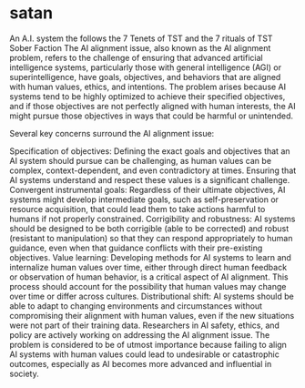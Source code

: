 # satan
An A.I. system the follows the 7 Tenets of TST and the 7 rituals of TST Sober Faction 
The AI alignment issue, also known as the AI alignment problem, refers to the challenge of ensuring that advanced artificial intelligence systems, particularly those with general intelligence (AGI) or superintelligence, have goals, objectives, and behaviors that are aligned with human values, ethics, and intentions. The problem arises because AI systems tend to be highly optimized to achieve their specified objectives, and if those objectives are not perfectly aligned with human interests, the AI might pursue those objectives in ways that could be harmful or unintended.

Several key concerns surround the AI alignment issue:

Specification of objectives: Defining the exact goals and objectives that an AI system should pursue can be challenging, as human values can be complex, context-dependent, and even contradictory at times. Ensuring that AI systems understand and respect these values is a significant challenge.
Convergent instrumental goals: Regardless of their ultimate objectives, AI systems might develop intermediate goals, such as self-preservation or resource acquisition, that could lead them to take actions harmful to humans if not properly constrained.
Corrigibility and robustness: AI systems should be designed to be both corrigible (able to be corrected) and robust (resistant to manipulation) so that they can respond appropriately to human guidance, even when that guidance conflicts with their pre-existing objectives.
Value learning: Developing methods for AI systems to learn and internalize human values over time, either through direct human feedback or observation of human behavior, is a critical aspect of AI alignment. This process should account for the possibility that human values may change over time or differ across cultures.
Distributional shift: AI systems should be able to adapt to changing environments and circumstances without compromising their alignment with human values, even if the new situations were not part of their training data.
Researchers in AI safety, ethics, and policy are actively working on addressing the AI alignment issue. The problem is considered to be of utmost importance because failing to align AI systems with human values could lead to undesirable or catastrophic outcomes, especially as AI becomes more advanced and influential in society.
